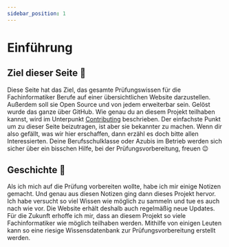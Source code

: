 ```yaml
---
sidebar_position: 1
---
```

# Einführung

## Ziel dieser Seite 🎯

Diese Seite hat das Ziel, das gesamte Prüfungswissen für die Fachinformatiker Berufe auf einer übersichtlichen Website darzustellen. Außerdem soll sie Open Source und von jedem erweiterbar sein. Gelöst wurde das ganze über GitHub. Wie genau du an diesem Projekt teilhaben kannst, wird im Unterpunkt [Contributing](./#contributing-) beschrieben. Der einfachste Punkt um zu dieser Seite beizutragen, ist aber sie bekannter zu machen. Wenn dir also gefällt, was wir hier erschaffen, dann erzähl es doch bitte allen Interessierten. Deine Berufsschulklasse oder Azubis im Betrieb werden sich sicher über ein bisschen Hilfe, bei der Prüfungsvorbereitung, freuen 😉

## Geschichte 👴

Als ich mich auf die Prüfung vorbereiten wollte, habe ich mir einige Notizen gemacht. Und genau aus diesen Notizen ging dann dieses Projekt hervor. Ich habe versucht so viel Wissen wie möglich zu sammeln und tue es auch nach wie vor. Die Website erhält deshalb auch regelmäßig neue Updates. Für die Zukunft erhoffe ich mir, dass an diesem Projekt so viele Fachinformatiker wie möglich teilhaben werden. Mithilfe von einigen Leuten kann so eine riesige Wissensdatenbank zur Prüfungsvorbereitung erstellt werden.